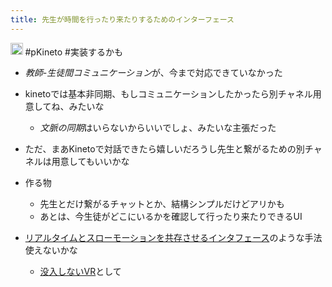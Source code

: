 ```yaml
---
title: 先生が時間を行ったり来たりするためのインターフェース
---
```


<img src='https://scrapbox.io/api/pages/blu3mo-public/public/icon' alt='public.icon' height="19.5"/>
#pKineto #実装するかも

* *教師-生徒間コミュニケーション*が、今まで対応できていなかった

* kinetoでは基本非同期、もしコミュニケーションしたかったら別チャネル用意してね、みたいな
  
  * *文脈の同期*はいらないからいいでしょ、みたいな主張だった
* ただ、まあKinetoで対話できたら嬉しいだろうし先生と繋がるための別チャネルは用意してもいいかな

* 作る物
  
  * 先生とだけ繋がるチャットとか、結構シンプルだけどアリかも
  * あとは、今生徒がどこにいるかを確認して行ったり来たりできるUI
* [リアルタイムとスローモーションを共存させるインタフェース](%E3%83%AA%E3%82%A2%E3%83%AB%E3%82%BF%E3%82%A4%E3%83%A0%E3%81%A8%E3%82%B9%E3%83%AD%E3%83%BC%E3%83%A2%E3%83%BC%E3%82%B7%E3%83%A7%E3%83%B3%E3%82%92%E5%85%B1%E5%AD%98%E3%81%95%E3%81%9B%E3%82%8B%E3%82%A4%E3%83%B3%E3%82%BF%E3%83%95%E3%82%A7%E3%83%BC%E3%82%B9.md)のような手法使えないかな
  
  * [没入しないVR](%E6%B2%A1%E5%85%A5%E3%81%97%E3%81%AA%E3%81%84VR.md)として
